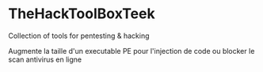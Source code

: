 # TheHackToolBoxTeek

Collection of tools for pentesting &amp; hacking


Augmente la taille d'un executable PE pour l'injection de code ou blocker le scan antivirus en ligne